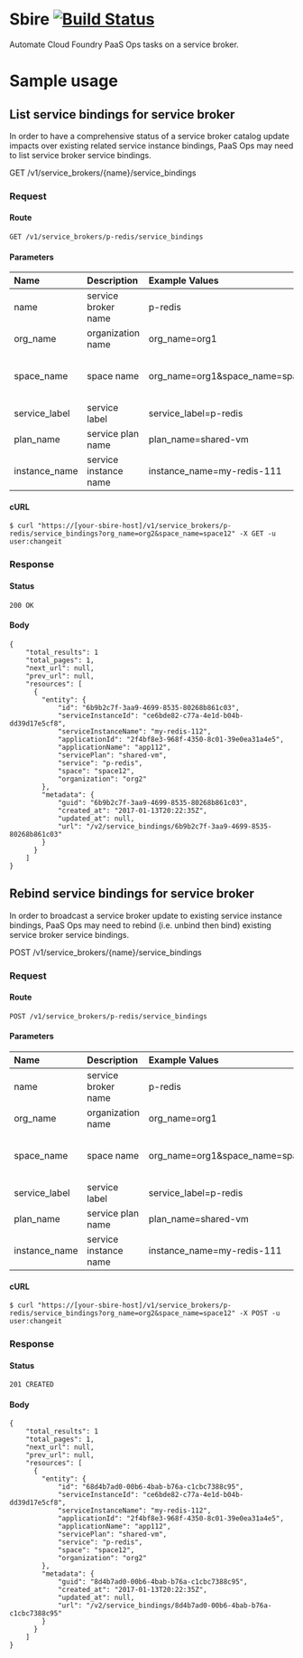 # Sbire [![Build Status](https://travis-ci.org/orange-cloudfoundry/sbire.svg?branch=master)](https://travis-ci.org/orange-cloudfoundry/sbire)

Automate Cloud Foundry PaaS Ops tasks on a service broker.

# Sample usage

## List service bindings for service broker

In order to have a comprehensive status of a service broker catalog update impacts over existing related service instance bindings, PaaS Ops may need to list service broker service bindings.

GET /v1/service_brokers/{name}/service_bindings

### Request
#### Route
```
GET /v1/service_brokers/p-redis/service_bindings
```
#### Parameters

| Name | Description | Example Values | Valid |
| :--- | :---------- | :------------- | :---- |
| name | service broker name | p-redis | |
| org_name | organization name | org_name=org1 | |
| space_name | space name | org_name=org1&space_name=space11 | if org_name and space_name specified |
| service_label | service label | service_label=p-redis | |
| plan_name | service plan name | plan_name=shared-vm | |
| instance_name | service instance name | instance_name=my-redis-111 | |

#### cURL

```shell
$ curl "https://[your-sbire-host]/v1/service_brokers/p-redis/service_bindings?org_name=org2&space_name=space12" -X GET -u user:changeit
```

### Response
#### Status
```
200 OK
```
#### Body
```shell
{
    "total_results": 1
    "total_pages": 1,
    "next_url": null,
    "prev_url": null,
    "resources": [
      {
        "entity": {
            "id": "6b9b2c7f-3aa9-4699-8535-80268b861c03",
            "serviceInstanceId": "ce6bde82-c77a-4e1d-b04b-dd39d17e5cf8",
            "serviceInstanceName": "my-redis-112",
            "applicationId": "2f4bf8e3-968f-4350-8c01-39e0ea31a4e5",
            "applicationName": "app112",
            "servicePlan": "shared-vm",
            "service": "p-redis",
            "space": "space12",
            "organization": "org2"
        },
        "metadata": {
            "guid": "6b9b2c7f-3aa9-4699-8535-80268b861c03",
            "created_at": "2017-01-13T20:22:35Z",
            "updated_at": null,
            "url": "/v2/service_bindings/6b9b2c7f-3aa9-4699-8535-80268b861c03"
        }
      }
    ]
}
```

## Rebind service bindings for service broker

In order to broadcast a service broker update to existing service instance bindings, PaaS Ops may need to rebind (i.e. unbind then bind) existing service broker service bindings.

POST /v1/service_brokers/{name}/service_bindings

### Request
#### Route
```
POST /v1/service_brokers/p-redis/service_bindings
```
#### Parameters

| Name | Description | Example Values | Valid |
| :--- | :---------- | :------------- | :---- |
| name | service broker name | p-redis | |
| org_name | organization name | org_name=org1 | |
| space_name | space name | org_name=org1&space_name=space11 | if org_name and space_name specified |
| service_label | service label | service_label=p-redis | |
| plan_name | service plan name | plan_name=shared-vm | |
| instance_name | service instance name | instance_name=my-redis-111 | |


#### cURL

```shell
$ curl "https://[your-sbire-host]/v1/service_brokers/p-redis/service_bindings?org_name=org2&space_name=space12" -X POST -u user:changeit
```

### Response
#### Status
```
201 CREATED
```
#### Body
```shell
{
    "total_results": 1
    "total_pages": 1,
    "next_url": null,
    "prev_url": null,
    "resources": [
      {
        "entity": {
            "id": "68d4b7ad0-00b6-4bab-b76a-c1cbc7388c95",
            "serviceInstanceId": "ce6bde82-c77a-4e1d-b04b-dd39d17e5cf8",
            "serviceInstanceName": "my-redis-112",
            "applicationId": "2f4bf8e3-968f-4350-8c01-39e0ea31a4e5",
            "applicationName": "app112",
            "servicePlan": "shared-vm",
            "service": "p-redis",
            "space": "space12",
            "organization": "org2"
        },
        "metadata": {
            "guid": "8d4b7ad0-00b6-4bab-b76a-c1cbc7388c95",
            "created_at": "2017-01-13T20:22:35Z",
            "updated_at": null,
            "url": "/v2/service_bindings/8d4b7ad0-00b6-4bab-b76a-c1cbc7388c95"
        }
      }
    ]
}
```
